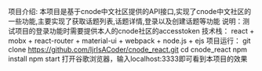 项目介绍: 本项目是基于cnode中文社区提供的API接口,实现了cnode中文社区的一些功能,主要实现了获取话题列表,话题详情,登录以及创建话题等功能
说明：测试项目的登录功能时需要提供本人的cnode社区的accesstoken
技术栈： react + mobx + react-router + material-ui + webpack + node.js + ejs
项目运行：
         git clone https://github.com/ljrIsACoder/cnode_react.git
         cd cnode_react
         npm install
         npm start
         打开谷歌浏览器，输入localhost:3333即可看到本项目的效果
